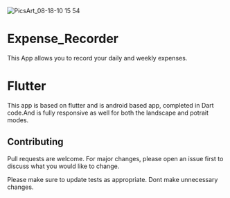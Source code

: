 ![PicsArt_08-18-10 15 54](https://user-images.githubusercontent.com/81049151/129886766-c6d1a3a8-781c-475f-8739-4d31f4c80fca.jpg)
# Expense_Recorder

This App allows you to record your daily and weekly expenses.

# Flutter
This app is based on flutter and is android based app, completed in Dart code.And is fully responsive as well for both the landscape and potrait modes.



## Contributing
Pull requests are welcome. For major changes, please open an issue first to discuss what you would like to change.

Please make sure to update tests as appropriate.
Dont make unnecessary changes.

